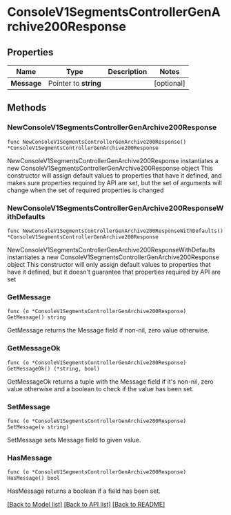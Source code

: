 # ConsoleV1SegmentsControllerGenArchive200Response

## Properties

Name | Type | Description | Notes
------------ | ------------- | ------------- | -------------
**Message** | Pointer to **string** |  | [optional] 

## Methods

### NewConsoleV1SegmentsControllerGenArchive200Response

`func NewConsoleV1SegmentsControllerGenArchive200Response() *ConsoleV1SegmentsControllerGenArchive200Response`

NewConsoleV1SegmentsControllerGenArchive200Response instantiates a new ConsoleV1SegmentsControllerGenArchive200Response object
This constructor will assign default values to properties that have it defined,
and makes sure properties required by API are set, but the set of arguments
will change when the set of required properties is changed

### NewConsoleV1SegmentsControllerGenArchive200ResponseWithDefaults

`func NewConsoleV1SegmentsControllerGenArchive200ResponseWithDefaults() *ConsoleV1SegmentsControllerGenArchive200Response`

NewConsoleV1SegmentsControllerGenArchive200ResponseWithDefaults instantiates a new ConsoleV1SegmentsControllerGenArchive200Response object
This constructor will only assign default values to properties that have it defined,
but it doesn't guarantee that properties required by API are set

### GetMessage

`func (o *ConsoleV1SegmentsControllerGenArchive200Response) GetMessage() string`

GetMessage returns the Message field if non-nil, zero value otherwise.

### GetMessageOk

`func (o *ConsoleV1SegmentsControllerGenArchive200Response) GetMessageOk() (*string, bool)`

GetMessageOk returns a tuple with the Message field if it's non-nil, zero value otherwise
and a boolean to check if the value has been set.

### SetMessage

`func (o *ConsoleV1SegmentsControllerGenArchive200Response) SetMessage(v string)`

SetMessage sets Message field to given value.

### HasMessage

`func (o *ConsoleV1SegmentsControllerGenArchive200Response) HasMessage() bool`

HasMessage returns a boolean if a field has been set.


[[Back to Model list]](../README.md#documentation-for-models) [[Back to API list]](../README.md#documentation-for-api-endpoints) [[Back to README]](../README.md)


